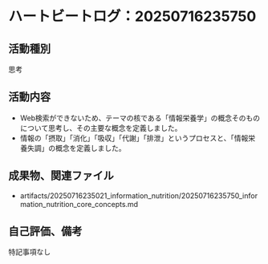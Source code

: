 # ハートビートログ：20250716235750

## 活動種別
思考

## 活動内容
- Web検索ができないため、テーマの核である「情報栄養学」の概念そのものについて思考し、その主要な概念を定義しました。
- 情報の「摂取」「消化」「吸収」「代謝」「排泄」というプロセスと、「情報栄養失調」の概念を定義しました。

## 成果物、関連ファイル
- artifacts/20250716235021_information_nutrition/20250716235750_information_nutrition_core_concepts.md

## 自己評価、備考
特記事項なし
